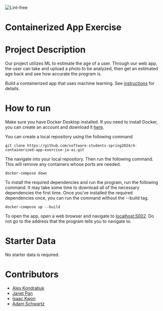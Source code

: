 ![Lint-free](https://github.com/nyu-software-engineering/containerized-app-exercise/actions/workflows/lint.yml/badge.svg)

# Containerized App Exercise

# Project Description

Our project utilizes ML to estimate the age of a user. Through our web app, the user can take and upload a photo to be analyzed, then get an estimated age back and see how accurate the program is.

Build a containerized app that uses machine learning. See [instructions](./instructions.md) for details.

# How to run

Make sure you have Docker Desktop installed. If you need to install Docker, you can create an account and download it [here](https://www.docker.com/products/docker-desktop/).

You can create a local repository using the following command

    git clone https://github.com/software-students-spring2024/4-containerized-app-exercise-ja-ai.git

The navigate into your local repository. Then run the following command. This will remove any containers whose ports are needed.

    docker-compose down

To install the required dependencies and run the program, run the following command. It may take some time to download all of the necessary dependencies the first time. Once you've installed the required dependencies once, you can run the command without the --build tag.

    docker-compose up --build

To open the app, open a web browser and navigate to [localhost:5002](http://localhost:5002/). Do not go to the address that the program tells you to navigate to.

# Starter Data

No starter data is required.

# Contributors

- [Alex Kondratiuk](https://github.com/ak8000)
- [Janet Pan](https://github.com/jp6024)
- [Isaac Kwon](https://github.com/iok206)
- [Adam Schwartz](https://github.com/aschwartz01)
